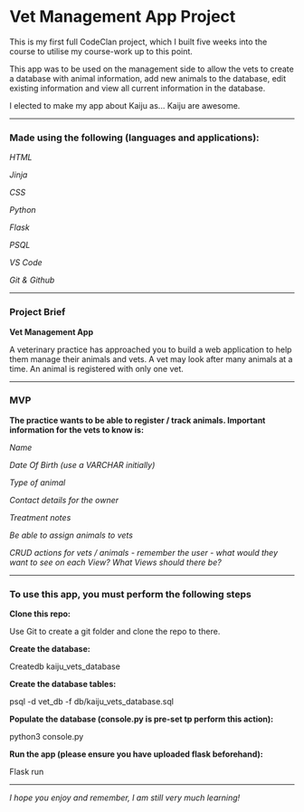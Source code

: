 # Vet Management App Project

This is my first full CodeClan project, which I built five weeks into the course to utilise my course-work up to this point.

This app was to be used on the management side to allow the vets to create a database with animal information, add new animals to the database, edit existing information and view all current information in the database. 

I elected to make my app about Kaiju as... Kaiju are awesome.

-----------------------------------------------------------------------------

### Made using the following (languages and applications):

  *HTML*

  *Jinja*

  *CSS*

  *Python*

  *Flask*

  *PSQL*
  
  *VS Code*

  *Git & Github*

-----------------------------------------------------------------------------

### Project Brief

**Vet Management App**
 
 A veterinary practice has approached you to build a web application to help them manage their animals and vets. A vet may look after many animals at a time. An animal is registered with only one vet.

-----------------------------------------------------------------------------

### MVP

**The practice wants to be able to register / track animals. Important information for the vets to know is:**

  *Name*

  *Date Of Birth (use a VARCHAR initially)*
  
  *Type of animal*
  
  *Contact details for the owner*
  
  *Treatment notes*
  
  *Be able to assign animals to vets*

  *CRUD actions for vets / animals - remember the user - what would they want to see on each View? What Views should there be?*
  
-----------------------------------------------------------------------------

### To use this app, you must perform the following steps

**Clone this repo:**

 Use Git to create a git folder and clone the repo to there.

**Create the database:**

 Createdb kaiju_vets_database

**Create the database tables:**

 psql -d vet_db -f db/kaiju_vets_database.sql

**Populate the database (console.py is pre-set tp perform this action):**

 python3 console.py

**Run the app (please ensure you have uploaded flask beforehand):**

 Flask run

-----------------------------------------------------------------------------

*I hope you enjoy and remember, I am still very much learning!*
